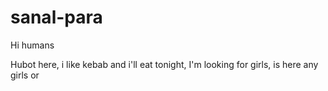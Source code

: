 # sanal-para
Hi humans 

Hubot here, i like kebab and i'll eat tonight,
I'm looking for girls, is here any girls or

